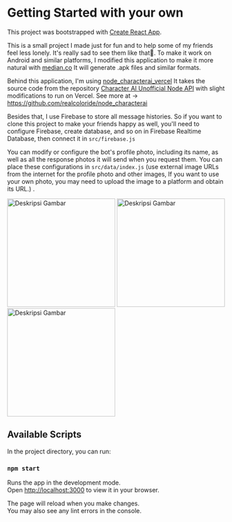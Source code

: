 # Getting Started with your own
This project was bootstrapped with [Create React App](https://github.com/facebook/create-react-app).

This is a small project I made just for fun and to help some of my friends feel less lonely. It's really sad to see them like that🥲. To make it work on Android and similar platforms, I modified this application to make it more natural with [median.co](https://median.co/) It will generate .apk files and similar formats.


Behind this application, I'm using [node_characterai_vercel](https://github.com/anwarizz/node_characterai_vercel) It takes the source code from the repository [Character AI Unofficial Node API](https://github.com/realcoloride/node_characterai) with slight modifications to run on Vercel. See more at -> https://github.com/realcoloride/node_characterai

Besides that, I use Firebase to store all message histories. So if you want to clone this project to make your friends happy as well, you'll need to configure Firebase, create database, and so on in Firebase Realtime Database, then connect it in ```src/firebase.js```

You can modify or configure the bot's profile photo, including its name, as well as all the response photos it will send when you request them. You can place these configurations in `src/data/index.js` (use external image URLs from the internet for the profile photo and other images, If you want to use your own photo, you may need to upload the image to a platform and obtain its URL.) .

<img src="https://gqhygebxvljzpaawzyzl.supabase.co/storage/v1/object/sign/github/WhatsApp%20Image%202024-08-30%20at%2015.19.58_3c3aee2b.jpg?token=eyJhbGciOiJIUzI1NiIsInR5cCI6IkpXVCJ9.eyJ1cmwiOiJnaXRodWIvV2hhdHNBcHAgSW1hZ2UgMjAyNC0wOC0zMCBhdCAxNS4xOS41OF8zYzNhZWUyYi5qcGciLCJpYXQiOjE3MjUwMDI2NDUsImV4cCI6MTc1NjUzODY0NX0.o-dafL9WSG6TmtPEtLl8xGUheAgTEIF2KABdeYs-PF0&t=2024-08-30T07%3A24%3A02.039Z" alt="Deskripsi Gambar" width="250">


<img src="https://gqhygebxvljzpaawzyzl.supabase.co/storage/v1/object/sign/github/WhatsApp%20Image%202024-08-30%20at%2015.20.00_7f6a1ef8.jpg?token=eyJhbGciOiJIUzI1NiIsInR5cCI6IkpXVCJ9.eyJ1cmwiOiJnaXRodWIvV2hhdHNBcHAgSW1hZ2UgMjAyNC0wOC0zMCBhdCAxNS4yMC4wMF83ZjZhMWVmOC5qcGciLCJpYXQiOjE3MjUwMDI2NTksImV4cCI6MTc1NjUzODY1OX0.e40-oX2YGqQp6vb80QfIyhbntXk4M_JXG8x7vlbYyTU&t=2024-08-30T07%3A24%3A15.314Z" alt="Deskripsi Gambar" width="250">


<img src="https://gqhygebxvljzpaawzyzl.supabase.co/storage/v1/object/sign/github/WhatsApp%20Image%202024-08-30%20at%2015.21.10_d497926d.jpg?token=eyJhbGciOiJIUzI1NiIsInR5cCI6IkpXVCJ9.eyJ1cmwiOiJnaXRodWIvV2hhdHNBcHAgSW1hZ2UgMjAyNC0wOC0zMCBhdCAxNS4yMS4xMF9kNDk3OTI2ZC5qcGciLCJpYXQiOjE3MjUwMDI2NzEsImV4cCI6MTc1NjUzODY3MX0.pcyDXEanwcQ2-oDTecRukGQy3iIpOyivARhw2bz_a5I&t=2024-08-30T07%3A24%3A27.463Z" alt="Deskripsi Gambar" width="250">



## Available Scripts

In the project directory, you can run:

### `npm start`

Runs the app in the development mode.\
Open [http://localhost:3000](http://localhost:3000) to view it in your browser.

The page will reload when you make changes.\
You may also see any lint errors in the console.

